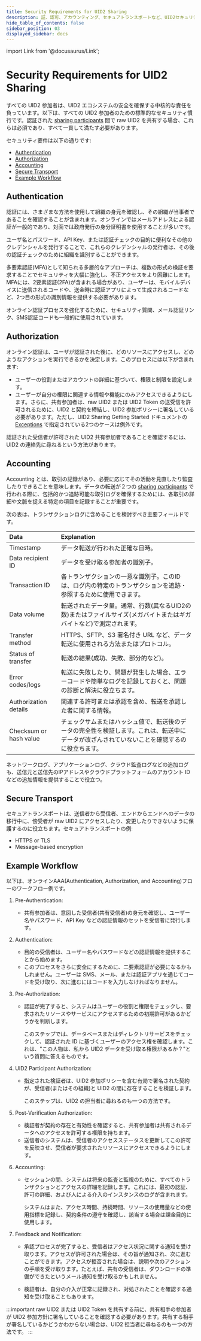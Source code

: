 ```yaml
---
title: Security Requirements for UID2 Sharing
description: 証、認可、アカウンティング、セキュアトランスポートなど、UID2セキュリティに関する情報。
hide_table_of_contents: false
sidebar_position: 03
displayed_sidebar: docs
---
```


import Link from '@docusaurus/Link';

# Security Requirements for UID2 Sharing

すべての UID2 参加者は、UID2 エコシステムの安全を確保する中核的な責任を負っています。以下は、すべての UID2 参加者のための標準的なセキュリティ慣行です。認証された [sharing participants](../ref-info/glossary-uid.md#gl-sharing-participant) 間で raw UID2 を共有する場合、これらは必須であり、すべて一貫して満たす必要があります。

セキュリティ要件は以下の通りです:

- [Authentication](#authentication)
- [Authorization](#authorization)
- [Accounting](#accounting)
- [Secure Transport](#secure-transport)
- [Example Workflow](#example-workflow)

## Authentication

認証には、さまざまな方法を使用して組織の身元を確認し、その組織が当事者であることを確認することが含まれます。オンラインではメールアドレスによる認証が一般的であり、対面では政府発行の身分証明書を使用することが多いです。

ユーザ名とパスワード、API Key、または認証チェックの目的に便利なその他のクレデンシャルを発行することで、これらのクレデンシャルの発行者は、その後の認証チェックのために組織を識別することができます。

多要素認証(MFA)として知られる多層的なアプローチは、複数の形式の検証を要求することでセキュリティを大幅に強化し、不正アクセスをより困難にします。MFAには、2要素認証(2FA)が含まれる場合があり、ユーザーは、モバイルデバイスに送信されるコードや、送金時に認証アプリによって生成されるコードなど、2つ目の形式の識別情報を提供する必要があります。

オンライン認証プロセスを強化するために、セキュリティ質問、メール認証リンク、SMS認証コードも一般的に使用されています。

## Authorization

オンライン認証は、ユーザが認証された後に、どのリソースにアクセスし、どのようなアクションを実行できるかを決定します。このプロセスには以下が含まれます:

- ユーザーの役割またはアカウントの詳細に基づいて、権限と制限を設定します。
- ユーザーが自分の権限に関連する情報や機能にのみアクセスできるようにします。さらに、共有参加者は、raw UID2 または UID2 Token の送受信を許可されるために、UID2 と契約を締結し、UID2 参加ポリシーに署名している必要があります。ただし、UID2 Sharing Getting Started ドキュメントの [Exceptions](../getting-started/gs-sharing.md#exceptions) で指定されている2つのケースは例外です。

認証された受信者が許可された UID2 共有参加者であることを確認するには、UID2 の連絡先に尋ねるという方法があります。

## Accounting

Accounting とは、取引の記録があり、必要に応じてその活動を見直したり監査したりできることを意味します。データの転送が２つの [sharing participants](ref-info/glossary-uid.md#gl-sharing-participant) で行われる際に、包括的かつ追跡可能な取引ログを確保するためには、各取引の詳細や文脈を捉える特定の項目を記録することが重要です。

次の表は、トランザクションログに含めることを検討すべき主要フィールドです。

| Data | Explanation |
| :--- | :--- |
| Timestamp | データ転送が行われた正確な日時。 |
| Data recipient ID | データを受け取る参加者の識別子。 |
| Transaction ID | 各トランザクションの一意な識別子。このIDは、ログ内の特定のトランザクションを追跡・参照するために使用できます。 |
| Data volume | 転送されたデータ量。通常、行数(異なるUID2の数)またはファイルサイズ(メガバイトまたはギガバイトなど)で測定されます。 |
| Transfer method | HTTPS、SFTP、S3 署名付き URL など、データ転送に使用される方法またはプロトコル。 |
| Status of transfer | 転送の結果(成功、失敗、部分的など)。 |
| Error codes/logs | 転送に失敗したり、問題が発生した場合、エラーコードや簡単なログを記録しておくと、問題の診断と解決に役立ちます。 |
| Authorization details | 関連する許可または承認を含め、転送を承認した者に関する情報。 |
| Checksum or hash value | チェックサムまたはハッシュ値で、転送後のデータの完全性を検証します。これは、転送中にデータが改ざんされていないことを確認するのに役立ちます。 |

ネットワークログ、アプリケーションログ、クラウド監査ログなどの追加ログも、送信元と送信先のIPアドレスやクラウドプラットフォームのアカウント ID などの追加情報を提供することで役立つ。

## Secure Transport

セキュアトランスポートは、送信者から受信者、エンドからエンドへのデータの移行中に、傍受者が raw UID2 にアクセスしたり、変更したりできないように保護するのに役立ちます。セキュアトランスポートの例:

- HTTPS or TLS
- Message-based encryption

## Example Workflow
以下は、オンラインAAA(Authentication, Authorization, and Accounting)フローのワークフロー例です。

1. Pre-Authentication:
   - 共有参加者は、意図した受信者(共有受信者)の身元を確認し、ユーザー名やパスワード、API Key などの認証情報のセットを受信者に発行します。

2. Authentication:
   - 目的の受信者は、ユーザー名やパスワードなどの認証情報を提供することから始めます。
   - このプロセスをさらに安全にするために、二要素認証が必要になるかもしれません。ユーザーは SMS、メール、または認証アプリを通じてコードを受け取り、次に進むにはコードを入力しなければなりません。

3. Pre-Authorization:
   - 認証が完了すると、システムはユーザーの役割と権限をチェックし、要求されたリソースやサービスにアクセスするための初期許可があるかどうかを判断します。
   
     このステップでは、データベースまたはディレクトリサービスをチェックして、認証された ID に基づくユーザーのアクセス権を確認します。これは、"この人物は、私から UID2 データを受け取る権限があるか？"という質問に答えるものです。

4. UID2 Participant Authorization:
   - 指定された検証者は、UID2 参加ポリシーを含む有効で署名された契約が、受信者(またはその組織)と UID2 の間に存在することを検証します。
   
     このステップは、UID2 の担当者に尋ねるのも一つの方法です。

5. Post-Verification Authorization:
   - 検証者が契約の存在と有効性を確認すると、共有参加者は共有されるデータへのアクセスを許可する権限を持ちます。
   - 送信者のシステムは、受信者のアクセスステータスを更新してこの許可を反映させ、受信者が要求されたリソースにアクセスできるようにします。

6. Accounting:
   - セッションの間、システムは将来の監査と監視のために、すべてのトランザクションとアクセスの詳細を記録します。これには、最初の認証、許可の詳細、および人による介入のインスタンスのログが含まれます。

     システムはまた、アクセス時間、持続時間、リソースの使用量などの使用指標を記録し、契約条件の遵守を確認し、該当する場合は課金目的に使用します。

7. Feedback and Notification:
   - 承認プロセスが完了すると、受信者はアクセス状況に関する通知を受け取ります。アクセスが許可された場合は、その旨が通知され、次に進むことができます。アクセスが拒否された場合は、説明や次のアクションの手順を受け取ります。たとえば、共有の受信者は、ダウンロードの準備ができたというメール通知を受け取るかもしれません。

   - 検証者は、自分の介入が正常に記録され、対処されたことを確認する通知を受け取ることもあります。

:::important
raw UID2 または UID2 Token を共有する前に、共有相手の参加者が UID2 参加方針に署名していることを確認する必要があります。共有する相手が署名しているかどうかわからない場合は、UID2 担当者に尋ねるのも一つの方法です。
:::